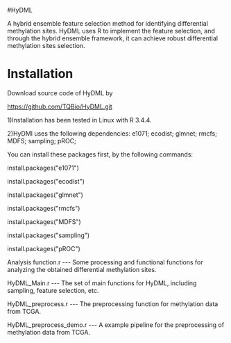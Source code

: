 #HyDML

A hybrid ensemble feature selection method for identifying differential methylation sites. HyDML uses R to implement the feature selection, 
and through the hybrid ensemble framework, it can achieve robust differential methylation sites selection.

# Installation

Download source code of HyDML by

https://github.com/TQBio/HyDML.git

1)Installation has been tested in Linux with R 3.4.4.

2)HyDMl uses the following dependencies: e1071; ecodist; glmnet; rmcfs; MDFS; sampling; pROC; 

You can install these packages first, by the following commands:

install.packages("e1071")

install.packages("ecodist")

install.packages("glmnet")

install.packages("rmcfs")

install.packages("MDFS")

install.packages("sampling")

install.packages("pROC")

Analysis function.r --- Some processing and functional functions for analyzing the obtained differential methylation sites.

HyDML_Main.r --- The set of main functions for HyDML, including sampling, feature selection, etc.

HyDML_preprocess.r --- The preprocessing function for methylation data from TCGA.

HyDML_preprocess_demo.r --- A example pipeline for the preprocessing of methylation data from TCGA.
